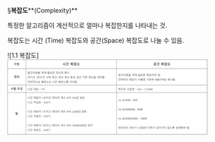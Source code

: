 §**복잡도****(Complexity)**



특정한 알고리즘이 계산적으로 얼마나 복잡한지를 나타내는 것.

복잡도는 시간 (Time) 복잡도와 공간(Space) 복잡도로 나눌 수 있음.




![1.1 복잡도]<img width="90%" src="/images/1.1 복잡도.jpg"/>
